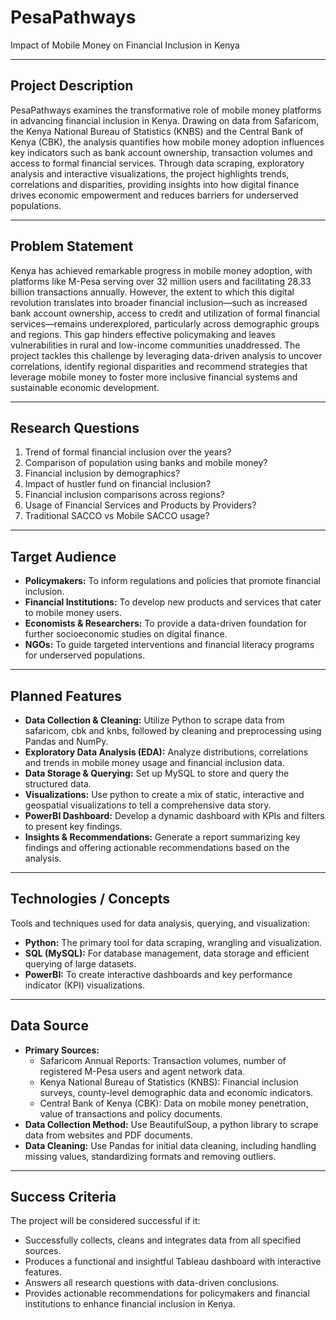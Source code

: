 # PesaPathways
Impact of Mobile Money on Financial Inclusion in Kenya

***


## Project Description
PesaPathways examines the transformative role of mobile money platforms in advancing financial inclusion in Kenya. Drawing on data from Safaricom, the Kenya National Bureau of Statistics (KNBS) and the Central Bank of Kenya (CBK), the analysis quantifies how mobile money adoption influences key indicators such as bank account ownership, transaction volumes and access to formal financial services. Through data scraping, exploratory analysis and interactive visualizations, the project highlights trends, correlations and disparities, providing insights into how digital finance drives economic empowerment and reduces barriers for underserved populations.

***

## Problem Statement
Kenya has achieved remarkable progress in mobile money adoption, with platforms like M-Pesa serving over 32 million users and facilitating 28.33 billion transactions annually. However, the extent to which this digital revolution translates into broader financial inclusion—such as increased bank account ownership, access to credit and utilization of formal financial services—remains underexplored, particularly across demographic groups and regions. This gap hinders effective policymaking and leaves vulnerabilities in rural and low-income communities unaddressed. The project tackles this challenge by leveraging data-driven analysis to uncover correlations, identify regional disparities and recommend strategies that leverage mobile money to foster more inclusive financial systems and sustainable economic development.

***

## Research Questions
1. Trend of formal financial inclusion over the years?
2. Comparison of population using banks and mobile money?
3. Financial inclusion by demographics?
4. Impact of hustler fund on financial inclusion?
5. Financial inclusion comparisons across regions?
6. Usage of Financial Services and Products by Providers?
7. Traditional SACCO vs Mobile SACCO usage?
  


***

## Target Audience
* **Policymakers:** To inform regulations and policies that promote financial inclusion.
* **Financial Institutions:** To develop new products and services that cater to mobile money users.
* **Economists & Researchers:** To provide a data-driven foundation for further socioeconomic studies on digital finance.
* **NGOs:** To guide targeted interventions and financial literacy programs for underserved populations.

***

## Planned Features
* **Data Collection & Cleaning:** Utilize Python to scrape data from safaricom, cbk and knbs, followed by cleaning and preprocessing using Pandas and NumPy.
* **Exploratory Data Analysis (EDA):** Analyze distributions, correlations and trends in mobile money usage and financial inclusion data.
* **Data Storage & Querying:** Set up MySQL to store and query the structured data.
* **Visualizations:** Use python to create a mix of static, interactive and geospatial visualizations to tell a comprehensive data story.
* **PowerBI Dashboard:** Develop a dynamic dashboard with KPIs and filters to present key findings.
* **Insights & Recommendations:** Generate a report summarizing key findings and offering actionable recommendations based on the analysis.

***

## Technologies / Concepts
Tools and techniques used for data analysis, querying, and visualization:
* **Python:** The primary tool for data scraping, wrangling and visualization.
* **SQL (MySQL):** For database management, data storage and efficient querying of large datasets.
* **PowerBI:** To create interactive dashboards and key performance indicator (KPI) visualizations.

***

## Data Source
* **Primary Sources:**
    * Safaricom Annual Reports: Transaction volumes, number of registered M-Pesa users and agent network data.
    * Kenya National Bureau of Statistics (KNBS): Financial inclusion surveys, county-level demographic data and economic indicators.
    * Central Bank of Kenya (CBK): Data on mobile money penetration, value of transactions and policy documents.
* **Data Collection Method:** Use BeautifulSoup, a python library to scrape data from websites and PDF documents.
* **Data Cleaning:** Use Pandas for initial data cleaning, including handling missing values, standardizing formats and removing outliers.

***

## Success Criteria
The project will be considered successful if it:
* Successfully collects, cleans and integrates data from all specified sources.
* Produces a functional and insightful Tableau dashboard with interactive features.
* Answers all research questions with data-driven conclusions.
* Provides actionable recommendations for policymakers and financial institutions to enhance financial inclusion in Kenya.

